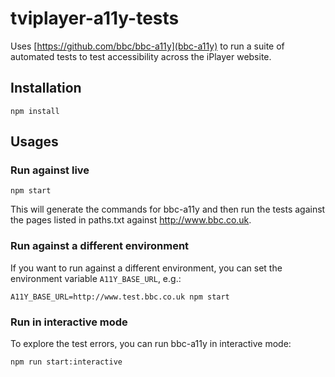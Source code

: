 # tviplayer-a11y-tests

Uses [https://github.com/bbc/bbc-a11y](bbc-a11y) to run a suite of automated tests to test accessibility across the iPlayer website.

## Installation

```
npm install
```

## Usages

### Run against live

```
npm start
```

This will generate the commands for bbc-a11y and then run the tests against the pages listed in paths.txt against http://www.bbc.co.uk.

### Run against a different environment

If you want to run against a different environment, you can set the environment variable `A11Y_BASE_URL`, e.g.:

```
A11Y_BASE_URL=http://www.test.bbc.co.uk npm start
```

### Run in interactive mode

To explore the test errors, you can run bbc-a11y in interactive mode:

```
npm run start:interactive
```

